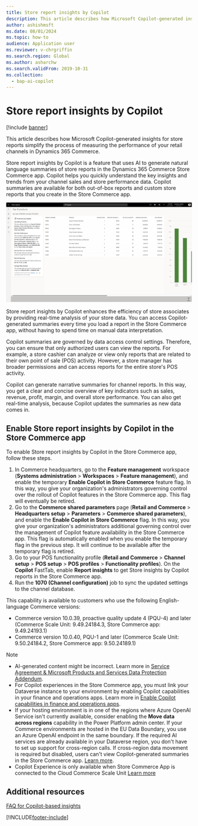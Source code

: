 ```yaml
---
title: Store report insights by Copilot
description: This article describes how Microsoft Copilot-generated insights for store reports simplify the process of measuring the performance of your retail channels in Dynamics 365 Commerce.
author: ashishmsft
ms.date: 08/01/2024
ms.topic: how-to
audience: Application user
ms.reviewer: v-chrgriffin
ms.search.region: Global
ms.author: asharchw
ms.search.validFrom: 2019-10-31
ms.collection:
  - bap-ai-copilot
---
```


# Store report insights by Copilot

[!include [banner](includes/banner.md)]

This article describes how Microsoft Copilot-generated insights for store reports simplify the process of measuring the performance of your retail channels in Dynamics 365 Commerce.

Store report insights by Copilot is a feature that uses AI to generate natural language summaries of store reports in the Dynamics 365 Commerce Store Commerce app. Copilot helps you quickly understand the key insights and trends from your channel sales and store performance data. Copilot summaries are available for both out-of-box reports and custom store reports that you create in the Store Commerce app.

![Screenshot of Top 10 products report insights using Copilot in the Store Commerce app.](./media/StoreReportInsightsUsingCopilot.png)

Store report insights by Copilot enhances the efficiency of store associates by providing real-time analysis of your store data. You can access Copilot-generated summaries every time you load a report in the Store Commerce app, without having to spend time on manual data interpretation.

Copilot summaries are governed by data access control settings. Therefore, you can ensure that only authorized users can view the reports. For example, a store cashier can analyze or view only reports that are related to their own point of sale (POS) activity. However, a store manager has broader permissions and can access reports for the entire store's POS activity.

Copilot can generate narrative summaries for channel reports. In this way, you get a clear and concise overview of key indicators such as sales, revenue, profit, margin, and overall store performance. You can also get real-time analysis, because Copilot updates the summaries as new data comes in.

## Enable Store report insights by Copilot in the Store Commerce app

To enable Store report insights by Copilot in the Store Commerce app, follow these steps.

1. In Commerce headquarters, go to the **Feature management** workspace (**Systems administration** \> **Workspaces** \> **Feature management**), and enable the temporary **Enable Copilot in Store Commerce** feature flag. In this way, you give your organization's administrators governing control over the rollout of Copilot features in the Store Commerce app. This flag will eventually be retired.
1. Go to the **Commerce shared parameters** page (**Retail and Commerce** \> **Headquarters setup** \> **Parameters** \> **Commerce shared parameters**), and enable the **Enable Copilot in Store Commerce** flag. In this way, you give your organization's administrators additional governing control over the management of Copilot feature availability in the Store Commerce app. This flag is automatically enabled when you enable the temporary flag in the previous step. It will continue to be available after the temporary flag is retired.
1. Go to your POS functionality profile (**Retail and Commerce** \> **Channel setup** \> **POS setup** \> **POS profiles** \> **Functionality profiles**). On the **Copilot** FastTab, enable **Report insights** to get Store insights by Copilot reports in the Store Commerce app.
1. Run the **1070 (Channel configuration)** job to sync the updated settings to the channel database.

This capability is available to customers who use the following English-language Commerce versions:

- Commerce version 10.0.39, proactive quality update 4 (PQU-4) and later (Commerce Scale Unit: 9.49.24184.3, Store Commerce app: 9.49.24193.1)
- Commerce version 10.0.40, PQU-1 and later (Commerce Scale Unit: 9.50.24184.2, Store Commerce app: 9.50.24189.1)

> [!NOTE]
> - AI-generated content might be incorrect. Learn more in [Service Agreement & Microsoft Products and Services Data Protection Addendum](https://aka.ms/BusinessApplicationLegal).
> - For Copilot experiences in the Store Commerce app, you must link your Dataverse instance to your environment by enabling Copilot capabilities in your finance and operations apps. Learn more in [Enable Copilot capabilities in finance and operations apps](/dynamics365/fin-ops-core/dev-itpro/copilot/enable-copilot).
> - If your hosting environment is in one of the regions where Azure OpenAI Service isn't currently available, consider enabling the **Move data across regions** capability in the Power Platform admin center. If your Commerce environments are hosted in the EU Data Boundary, you use an Azure OpenAI endpoint in the same boundary. If the required AI services are already available in your Dataverse region, you don't have to set up support for cross-region calls. If cross-region data movement is required but disabled, users can't view Copilot-generated summaries in the Store Commerce app. [Learn more](/power-platform/admin/geographical-availability-copilot).
> - Copilot Experience is only available when Store Commerce App is connected to the Cloud Commerce Scale Unit [Learn more](https://learn.microsoft.com/en-us/dynamics365/commerce/dev-itpro/commerce-architecture#commerce-scale-units-cloud)  

## Additional resources

[FAQ for Copilot-based insights](responsible-ai/faqs-ai-copilot-store-comm-summaries.md)

[!INCLUDE[footer-include](../includes/footer-banner.md)]
